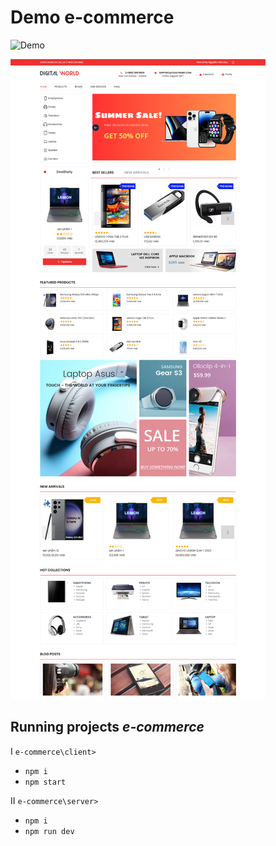 # Demo e-commerce

![Demo](/video//demo.gif)

![Demo](/video/demo.png)

## Running projects *e-commerce*

I `e-commerce\client>`
- `npm i`
- `npm start` 

II `e-commerce\server>`
- `npm i`
- `npm run dev` 
